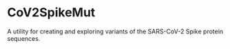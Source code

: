 # CoV2SpikeMut
A utility for creating and exploring variants of the SARS-CoV-2 Spike protein sequences.
